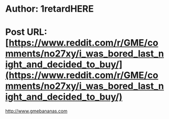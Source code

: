 # Author: 1retardHERE
# Post URL: [https://www.reddit.com/r/GME/comments/no27xy/i_was_bored_last_night_and_decided_to_buy/](https://www.reddit.com/r/GME/comments/no27xy/i_was_bored_last_night_and_decided_to_buy/)


http://www.gmebananas.com